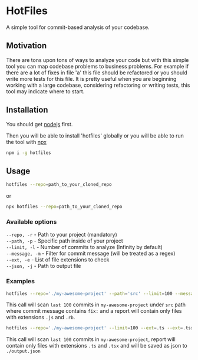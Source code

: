 # HotFiles

A simple tool for commit-based analysis of your codebase.

## Motivation

There are tons upon tons of ways to analyze your code but with this simple tool you can map codebase problems to business problems. For example if there are a lot of fixes in file 'a' this file should be refactored or you should write more tests for this file.
It is pretty useful when you are beginning working with a large codebase, considering refactoring or writing tests, this tool may indicate where to start.

## Installation

You should get [nodejs](https://nodejs.org/en/) first.

Then you will be able to install 'hotfiles' globally or you will be able to run the tool with [npx](https://www.npmjs.com/package/npx)
```sh
npm i -g hotfiles
```

## Usage

```sh
hotfiles --repo=path_to_your_cloned_repo
```
or
```sh
npx hotfiles --repo=path_to_your_cloned_repo
```

### Available options
`--repo, -r` - Path to your project (mandatory)  
`--path, -p` - Specific path inside of your project  
`--limit, -l` - Number of commits to analyze (Infinity by default)  
`--message, -m` - Filter for commit message (will be treated as a regex)  
`--ext, -e` - List of file extensions to check  
`--json, -j` - Path to output file


### Examples

```sh
hotfiles --repo='./my-awesome-project' --path='src' --limit=100 --message='fix:' --ext=.js --ext=.rb
```
This call will scan `last 100` commits in `my-awesome-project` under `src` path where commit message contains `fix:` and a report will contain only files with extensions `.js` and `.rb`.


```sh
hotfiles --repo='./my-awesome-project' --limit=100 --ext=.ts --ext=.tsx --json=./output.json
```
This call will scan `last 100` commits in `my-awesome-project`, report will contain only files with extensions `.ts` and `.tsx` and will be saved as json to `./output.json`
